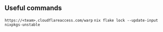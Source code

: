 ## Useful commands

`https://<team>.cloudflareaccess.com/warp`
`nix flake lock --update-input nixpkgs-unstable`
